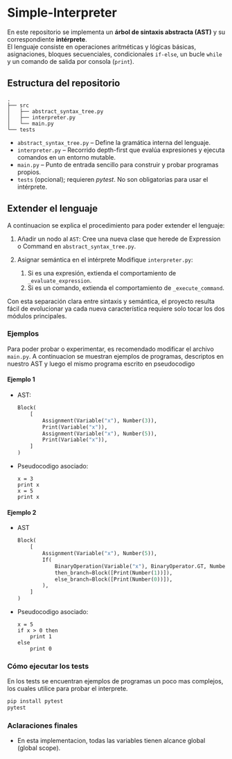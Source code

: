 # Simple-Interpreter

En este repositorio se implementa un **árbol de sintaxis abstracta (AST)** y su correspondiente **intérprete**.  
El lenguaje consiste en operaciones aritméticas y lógicas básicas, asignaciones, bloques secuenciales, condicionales `if-else`, un bucle `while` y un comando de salida por consola (`print`).  

## Estructura del repositorio
```text
.
├── src
│   ├── abstract_syntax_tree.py
│   ├── interpreter.py
│   └── main.py
└── tests
```
- `abstract_syntax_tree.py` – Define la gramática interna del lenguaje.
- `interpreter.py` – Recorrido depth-first que evalúa expresiones y ejecuta comandos en un entorno mutable.
- `main.py` – Punto de entrada sencillo para construir y probar programas propios.
- `tests` (opcional); requieren *pytest*. No son obligatorias para usar el intérprete. 

## Extender el lenguaje
A continuacion se explica el procedimiento para poder extender el lenguaje:

1. Añadir un nodo al `AST`:
    Cree una nueva clase que herede de Expression o Command en `abstract_syntax_tree.py`.

2. Asignar semántica en el intérprete
    Modifique `interpreter.py`:
    1. Si es una expresión, extienda el comportamiento de  `_evaluate_expression`.
    2. Si es un comando, extienda el comportamiento de `_execute_command`.

Con esta separación clara entre sintaxis y semántica, el proyecto resulta fácil de evolucionar ya cada nueva característica requiere solo tocar los dos módulos principales.



### Ejemplos
Para poder probar o experimentar, es recomendado modificar el archivo `main.py`.
A continuacion se muestran ejemplos de programas, descriptos en nuestro AST y luego el mismo programa escrito en pseudocodigo

#### Ejemplo 1
- AST:
    ```python
    Block(
        [
            Assignment(Variable("x"), Number(3)),
            Print(Variable("x")),
            Assignment(Variable("x"), Number(5)),
            Print(Variable("x")),
        ]
    )
    ```
- Pseudocodigo asociado:
    ```text
    x = 3
    print x
    x = 5
    print x
    ```
#### Ejemplo 2

- AST 
    ```python
    Block(
        [
            Assignment(Variable("x"), Number(5)),
            If(
                BinaryOperation(Variable("x"), BinaryOperator.GT, Number(0)),
                then_branch=Block([Print(Number(1))]),
                else_branch=Block([Print(Number(0))]),
            ),
        ]
    )
    ```
- Pseudocodigo asociado:
    ```text
    x = 5
    if x > 0 then
        print 1
    else 
        print 0
    ```


### Cómo ejecutar los tests
En los tests se encuentran ejemplos de programas un poco mas complejos, los cuales utilice para probar el interprete.
```bash
pip install pytest 
pytest
```

### Aclaraciones finales
- En esta implementacion, todas las variables tienen alcance global (global scope).
